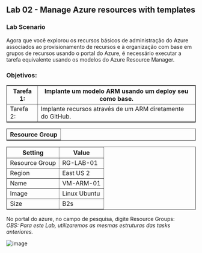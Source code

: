 <h2>Lab 02 - Manage Azure resources with templates</h2> 

<h3>Lab Scenario</h3> 

Agora que você explorou os recursos básicos de administração do Azure associados ao provisionamento de recursos e à organização com base em grupos de recursos usando o portal do Azure, é necessário executar a tarefa equivalente usando os modelos do Azure Resource Manager. 

<h3>Objetivos:</h3>

<table border="1">    
  <tr>
    <th colspan="1">Tarefa 1:</th>  	              
    <th colspan="2">Implante um modelo ARM usando um deploy seu como base.</th>
  </tr>
<td>Tarefa 2:</td>
    <td>Implante recursos através de um ARM diretamente do GitHub.</td>
  </tr>
 </table>
 
 <table border="1">    
  <tr>
    <th colspan="1">Resource Group</th> 
</table>

<table border="1">    
  <tr>
    <th colspan="1">Setting</th>  	              
    <th colspan="2">Value</th>
  </tr>
<td>Resource Group</td>
    <td>RG-LAB-01</td>
  </tr>
  <tr>
    <td>Region </td>
    <td>East US 2</td>
  </tr>
  <td>Name</td>
    <td>VM-ARM-01</td>
  </tr>
  <tr>
    <td>Image</td>
    <td>Linux Ubuntu</td>
  </tr>
  <tr>
    <td>Size</td>
    <td>B2s</td>
  </tr>
 </table>
 
No portal do azure, no campo de pesquisa, digite Resource Groups: <br>
<i>OBS: Para este Lab, utilizaremos as mesmas estruturas das tasks anteriores.</i>

![image](https://user-images.githubusercontent.com/107069287/189681759-ed7d2108-5464-4dee-adb7-0e8985e488db.png)


